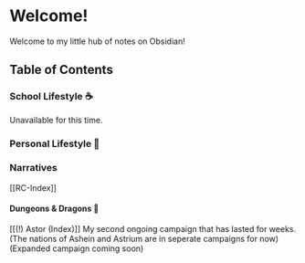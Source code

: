 # Welcome!
Welcome to my little hub of notes on Obsidian!

## Table of Contents

### School Lifestyle ☕
Unavailable for this time.

### Personal Lifestyle 🍵
### Narratives
[[RC-Index]]

#### Dungeons & Dragons 🐉
[[(!) Astor (Index)]]
My second ongoing campaign that has lasted for weeks. 
(The nations of Ashein and Astrium are in seperate campaigns for now)
(Expanded campaign coming soon)